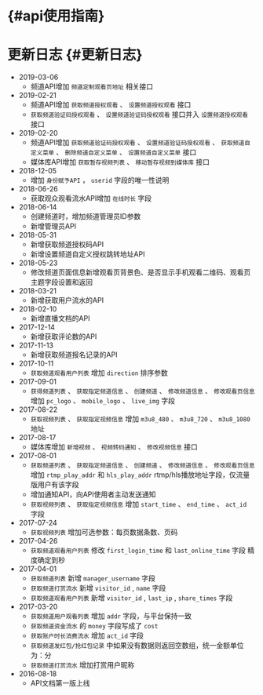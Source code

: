 #  {#api使用指南}

# 更新日志 {#更新日志}

* 2019-03-06
  * 频道API增加
    `频道定制观看页地址`
    相关接口
* 2019-02-21
  * 频道API增加
    `获取频道授权观看`
    、
    `设置频道授权观看`
    接口
  * `获取频道验证码授权观看`
    、
    `设置频道验证码授权观看`
    接口并入
    `设置频道授权观看`
    接口
* 2019-02-20
  * 频道API增加
    `获取频道验证码授权观看`
    、
    `设置频道验证码授权观看`
    、
    `获取频道自定义菜单`
    、
    `删除频道自定义菜单`
    、
    `设置频道自定义菜单`
    接口
  * 媒体库API增加
    `获取暂存视频列表`
    、
    `移动暂存视频到媒体库`
    接口
* 2018-12-05
  * 增加
    `身份赋予API`
    ，
    `userid`
    字段的唯一性说明
* 2018-06-26
  * 获取观众观看流水API增加
    `在线时长`
    字段
* 2018-06-14
  * 创建频道时，增加频道管理员ID参数
  * 新增管理员API
* 2018-05-31
  * 新增获取频道授权码API
  * 新增设置频道自定义授权跳转地址API
* 2018-05-23
  * 修改频道页面信息新增观看页背景色、是否显示手机观看二维码、观看页主题字段设置和返回
* 2018-03-21
  * 新增获取用户流水的API
* 2018-02-10
  * 新增直播文档的API
* 2017-12-14
  * 新增获取评论数的API
* 2017-11-13
  * 新增获取频道报名记录的API
* 2017-10-11
  * `获取频道观看用户列表`
    增加
    `direction`
    排序参数
* 2017-09-01
  * `获得频道列表`
    、
    `获取指定频道信息`
    、
    `创建频道`
    、
    `修改频道信息`
    、
    `修改观看页信息`
    增加
    `pc_logo`
    、
    `mobile_logo`
    、
    `live_img`
    字段
* 2017-08-22
  * `获取视频列表`
    、
    `获取指定视频信息`
    增加
    `m3u8_480`
    、
    `m3u8_720`
    、
    `m3u8_1080`
    地址
* 2017-08-17
  * 媒体库增加
    `新增视频`
    、
    `视频转码通知`
    、
    `修改视频信息`
    接口
* 2017-08-01
  * `获取频道列表`
    、
    `获取指定频道信息`
    、
    `创建频道`
    、
    `修改频道信息`
    、
    `修改观看页信息`
    增加
    `rtmp_play_addr`
    和
    `hls_play_addr`
    rtmp/hls播放地址字段，仅流量版用户有该字段
  * 增加通知API，向API使用者主动发送通知
  * `获取视频列表`
    、
    `获取指定视频信息`
    增加
    `start_time`
    、
    `end_time`
    、
    `act_id`
    字段
* 2017-07-24
  * `获取视频列表`
    增加可选参数：每页数据条数、页码
* 2017-04-26
  * `获取频道观看用户列表`
    修改
    `first_login_time`
    和
    `last_online_time`
    字段 精度确定到秒
* 2017-04-01
  * `获取频道列表`
    新增
    `manager_username`
    字段
  * `获取频道打赏流水`
    新增
    `visitor_id`
    ,
    `name`
    字段
  * `获取频道观看用户列表`
    新增
    `visitor_id`
    ,
    `last_ip`
    ,
    `share_times`
    字段
* 2017-03-20
  * `获取频道用户观看列表`
    增加
    `addr`
    字段，与平台保持一致
  * `获取频道资金流水`
    的
    `money`
    字段写成了
    `cost`
  * `获取账户时长消费流水`
    增加
    `act_id`
    字段
  * `获取频道发红包/抢红包记录`
    中如果没有数据则返回空数组，统一金额单位为：分
  * `获取频道打赏流水`
    增加打赏用户昵称
* 2016-08-18
  * API文档第一版上线



